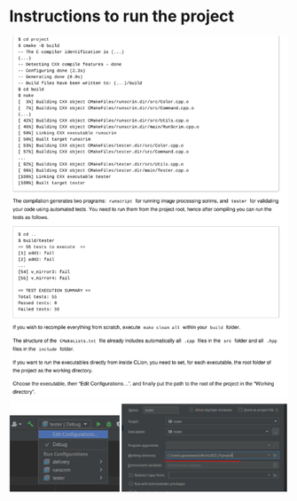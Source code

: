 # Instructions to run the project

![img.png](../resources/images/img.png)
![img.png](../resources/images/img2.png)